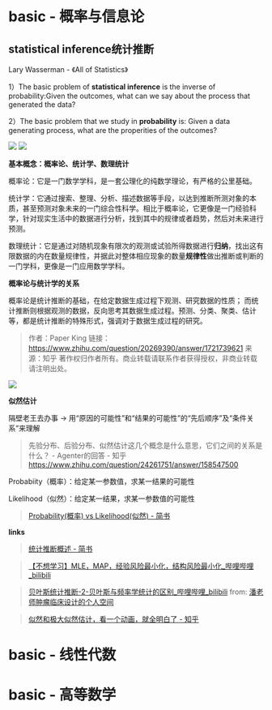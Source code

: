 # basic - 概率与信息论


## statistical inference统计推断

Lary Wasserman - 《All of Statistics》

1）The basic problem of **statistical inference** is the inverse of probability:Given the outcomes, what can we say about the process that generated the data?

2）The basic problem that we study in **probability** is: Given a data generating process, what are the properities of the outcomes?

![](https://pic1.zhimg.com/80/v2-4064812aac8f042f00dc6d54e9a7620d_720w.jpg?source=1940ef5c)
![](https://pic1.zhimg.com/80/39728aa9d21de80b509fd7f67415fcfb_720w.jpg?source=1940ef5c)

**基本概念：概率论、统计学、数理统计**

概率论：它是一门数学学科，是一套公理化的纯数学理论，有严格的公里基础。

统计学：它通过搜索、整理、分析、描述数据等手段，以达到推断所测对象的本质，甚至预测对象未来的一门综合性科学。相比于概率论，它更像是一门经验科学，针对现实生活中的数据进行分析，找到其中的规律或者趋势，然后对未来进行预测。

数理统计：它是通过对随机现象有限次的观测或试验所得数据进行**归纳**，找出这有限数据的内在数量规律性，并据此对整体相应现象的数量**规律性**做出推断或判断的一门学科，更像是一门应用数学学科。

**概率论与统计学的关系**

概率论是统计推断的基础，在给定数据生成过程下观测、研究数据的性质；
而统计推断则根据观测的数据，反向思考其数据生成过程。预测、分类、聚类、估计等，都是统计推断的特殊形式，强调对于数据生成过程的研究。

> 作者：Paper King
> 链接：https://www.zhihu.com/question/20269390/answer/1721739621
> 来源：知乎
> 著作权归作者所有。商业转载请联系作者获得授权，非商业转载请注明出处。


![](https://upload-images.jianshu.io/upload_images/7600498-c42cffe634e59b69.png?imageMogr2/auto-orient/strip|imageView2/2/w/600/format/webp)

**似然估计**

隔壁老王去办事 -> 用“原因的可能性”和“结果的可能性”的“先后顺序”及“条件关系”来理解

> 先验分布、后验分布、似然估计这几个概念是什么意思，它们之间的关系是什么？ - Agenter的回答 - 知乎
https://www.zhihu.com/question/24261751/answer/158547500


Probabiity（概率）：给定某一参数值，求某一结果的可能性

Likelihood（似然）：给定某一结果，求某一参数值的可能性

> [Probability(概率) vs Likelihood(似然) - 简书](https://www.jianshu.com/p/e145aca62111)

**links**

> [统计推断概述 - 简书](https://www.jianshu.com/p/c66d675527b0)

>[【不想学习】MLE，MAP，经验风险最小化，结构风险最小化_哔哩哔哩_bilibili](https://www.bilibili.com/video/BV1qv411571o?from=search&seid=15257820854782859290)

>[贝叶斯统计推断-2-贝叶斯与频率学统计的区别_哔哩哔哩_bilibili](https://www.bilibili.com/video/BV1MZ4y1G7V7?spm_id_from=333.999.0.0)
from: [潘老师肿瘤临床设计的个人空间](https://space.bilibili.com/614973568/channel/seriesdetail?sid=246967)

> [似然和极大似然估计，看一个动画，就全明白了 - 知乎](https://www.zhihu.com/zvideo/1479439829847388160)


# basic - 线性代数

# basic - 高等数学